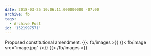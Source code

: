 ```yaml
---
date: 2018-03-25 10:06:11.000000000 -07:00
archive: fb
tags: 
  - Archive Post
id: '1521997571'
---
```


Proposed constitutional amendment.
{{< fb/images >}}
{{< fb/image src="image.jpg" />}}
{{< /fb/images >}}
